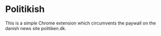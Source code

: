 # Politikish
This is a simple Chrome extension which circumvents the paywall on the danish news site politiken.dk.
